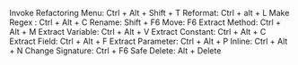 Invoke Refactoring Menu: Ctrl + Alt + Shift + T
Reformat: Ctrl + alt + L 
Make Regex : Ctrl + Alt + C
Rename: Shift + F6
Move: F6
Extract Method: Ctrl + Alt + M
Extract Variable: Ctrl + Alt + V
Extract Constant: Ctrl + Alt + C
Extract Field: Ctrl + Alt + F
Extract Parameter: Ctrl + Alt + P
Inline: Ctrl + Alt + N
Change Signature: Ctrl + F6
Safe Delete: Alt + Delete